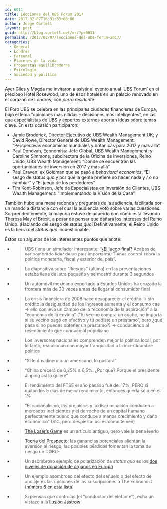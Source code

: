 ```yaml
---
id: 6011
title: Lecciones del UBS Forum 2017
date: 2017-02-07T16:31:33+00:00
author: Jorge Cortell
layout: post
guid: http://blog.cortell.net/es/?p=6011
permalink: /2017/02/07/lecciones-del-ubs-forum-2017/
categories:
  - General
  - Londres
  - Personal
  - Placeres de la vida
  - Propuestas equilibradoras
  - Psicología
  - Sociedad y polí­tica
---
```

Ayer Giles y Magda me invitaron a asistir al evento anual &#8216;UBS Forum&#8217; en el precioso Hotel Rosewood, uno de esos hoteles en un palacio renovado en el corazón de Londres, con _perro residente_.

El Foro UBS se celebra en las principales ciudades financieras de Europa, bajo el lema &#8220;opiniones más nítidas &#8211; decisiones más inteligentes&#8221;, en las que especialistas de UBS y expertos externos aportan ideas sobre temas clave. En esta ocasión participaron:

  * Jamie Broderick, Director Ejecutivo de UBS Wealth Management UK; y David Rowe, Director General de UBS Wealth Management: &#8220;Perspectivas económicas mundiales y británicas para 2017 y más allá&#8221;
  * Paul Donovan, Economista Jefe Global, UBS Wealth Management; y Caroline Simmons, subdirectora de la Oficina de Inversiones, Reino Unido, UBS Wealth Management: &#8220;Donde se encuentran las oportunidades de inversión en 2017 y más allá&#8221;
  * Paul Craven, ex Goldman que se pasó a _behavioral economics_: &#8220;El sesgo de _status quo_ y por qué la gente prefiere no hacer nada y / o no cambiar&#8221; y &#8220;El juego de los perdedores&#8221;
  * Tim Kent-Robinson, Jefe de Especialistas en Inversión de Clientes, UBS Wealth Management: &#8220;Implementando la Visión de la Casa&#8221;

También hubo una mesa redonda y preguntas de la audiencia, facilitada por un mando a distancia con el cual la audiencia votó sobre varias cuestiones. Sorprendentemente, la mayoría estuvo de acuerdo con cómo está llevando Theresa May el Brexit, a pesar de pensar que dañará los intereses del Reino Unido. ¡Hablando del sesgo de _status quo_! Definitivamente, el Reino Unido es la tierra del _status quo_ incuestionable.

Éstos son algunos de los interesantes puntos que anoté:

  * > UBS tiene un simulador interesante: &#8220;[¿El juego final?](https://m.ubs.com/global/es/chief-investment-office/end-game.html) Acabas de ser nombrado líder de un país importante. Tienes control sobre la política monetaria, fiscal y exterior del país&#8221;.

  * > La diapositiva sobre &#8220;Riesgos&#8221; (última) en las presentaciones estaba llena de letra pequeña y se mostró durante 3 segundos

  * > Un automóvil mexicano exportado a Estados Unidos ha cruzado la frontera más de 20 veces antes de llegar al consumidor final

  * > La crisis financiera de 2008 hace desaparecer el crédito -> sin crédito la desigualdad de los ingresos aumenta y el consumo cae -> ello conlleva un cambio de la &#8220;economía de la aspiración&#8221; a la &#8220;economía de la envidia&#8221; (&#8220;tu vecino compra un coche, no importa si su vecino pagó en efectivo y tú pediste un préstamo&#8221;, pero ¿qué pasa si no puedes obtener un préstamo?) -> conduciendo al resentimiento que conduce al populismo

  * > Los inversores nacionales comprenden mejor la política local, por lo tanto, reaccionan con mayor tranquilidad a la incertidumbre política

  * > &#8220;Si le das dinero a un americano, lo gastará&#8221;

  * > &#8220;China crecerá de 6,25% a 6,5%. ¿Por qué? Porque el presidente Jinping así lo quiere&#8221;

  * > El rendimiento del FTSE el año pasado fue del 17%, PERO si quitan los 5 días de mejor rendimiento, entonces queda sólo en el 1%

  * > &#8220;El nacionalismo, los prejuicios y la discriminación conducen a mercados ineficientes y el derroche de un capital humano perfectamente bueno que conduce a menos crecimiento y daño económico&#8221; (SIC, pero despierta: así es como te ven)

  * > [The Loser&#8217;s Game](http://www.cfapubs.org/doi/abs/10.2469/faj.v51.n1.1865) es un artículo antiguo, pero vale la pena leerlo

  * > [Teoría del Prospecto](https://en.wikipedia.org/wiki/Prospect_theory): las ganancias potenciales alientan la aversión al riesgo, las posibles pérdidas fomentan la toma de riesgo un DOBLE

  * > Un asombroso ejemplo de polarización de _status quo_ es los [dos niveles de donación de órganos en Europa](http://www.wheelofpersuasion.com/technique/status-quo-bias/)

  * > Un ejemplo asombroso del efecto del señuelo o del efecto de anclaje es las opciones de las suscripciones a The Economist ([número 6 en esta lista](https://www.fastcompany.com/3019903/work-smart/8-subconscious-mistakes-our-brains-make-every-day-and-how-to-avoid-them))

  * > Si piensas que controlas (el &#8220;conductor del elefante&#8221;), echa un vistazo a la [Ilusión Jastrow](https://en.wikipedia.org/wiki/Jastrow_illusion)
